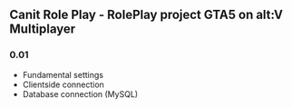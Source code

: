 ## Canit Role Play - RolePlay project GTA5 on alt:V Multiplayer

### 0.01
- Fundamental settings
- Clientside connection
- Database connection (MySQL)

